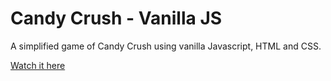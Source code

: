# Candy Crush - Vanilla JS

A simplified game of Candy Crush using vanilla Javascript, HTML and CSS.

[Watch it here](https://www.youtube.com/watch?v=XD5sZWxwJUk&t=1s&ab_channel=CodewithAniaKub%C3%B3w)
